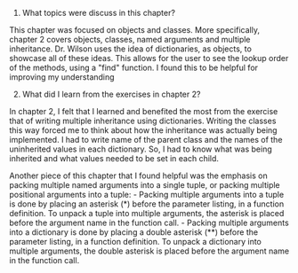 1. What topics were discuss in this chapter?

This chapter was focused on objects and classes. More specifically, chapter 2 covers objects, classes, named arguments and multiple inheritance. Dr. Wilson uses the idea of dictionaries, as objects, to showcase all of these ideas. This allows for the user to see the lookup order of the methods, using a "find" function. I found this to be helpful for improving my understanding

2. What did I learn from the exercises in chapter 2?

In chapter 2, I felt that I learned and benefited the most from the exercise that of writing multiple inheritance using dictionaries. Writing the classes this way forced me to think about how the inheritance was actually being implemented. I had to write name of the parent class and the names of the uninherited values in each dictionary. So, I had to know what was being inherited and what values needed to be set in each child.

Another piece of this chapter that I found helpful was the emphasis on packing multiple named arguments into a single tuple, or packing multiple positional arguments into a tuple:
    - Packing multiple arguments into a tuple is done by placing an asterisk (*) before the parameter listing, in a function definition. To unpack a tuple into multiple arguments, the asterisk is placed before the argument name in the function call.
    - Packing multiple arguments into a dictionary is done by placing a double asterisk (**) before the parameter listing, in a function definition. To unpack a dictionary  into multiple arguments, the double asterisk is placed before the argument name in the function call.